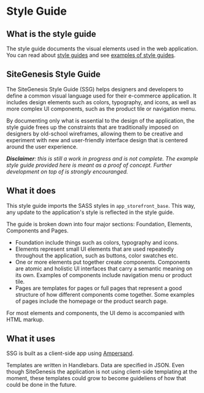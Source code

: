 # Style Guide
## What is the style guide
The style guide documents the visual elements used in the web application. You can read about [style guides](http://styleguides.io/) and see [examples of style guides](http://styleguides.io/examples.html).

## SiteGenesis Style Guide
The SiteGenesis Style Guide (SSG) helps designers and developers to define a common visual language used for their e-commerce application. It includes design elements such as colors, typography, and icons, as well as more complex UI components, such as the product tile or navigation menu.

By documenting only what is essential to the design of the application, the style guide frees up the constraints that are traditionally imposed on designers by old-school wireframes, allowing them to be creative and experiment with new and user-friendly interface design that is centered around the user experience.

_**Disclaimer**: this is still a work in progress and is not complete. The example style guide provided here is meant as a proof of concept. Further development on top of is strongly encouranged._

## What it does
This style guide imports the SASS styles in `app_storefront_base`. This way, any update to the application's style is reflected in the style guide.

The guide is broken down into four major sections: Foundation, Elements, Components and Pages.

- Foundation include things such as colors, typography and icons.
- Elements represent small UI elements that are used repeatedly throughout the application, such as buttons, color swatches etc.
- One or more elements put together create components. Components are atomic and holistic UI interfaces that carry a semantic meaning on its own. Examples of components include navigation menu or product tile.
- Pages are templates for pages or full pages that represent a good structure of how different components come together. Some examples of pages include the homepage or the product search page.

For most elements and components, the UI demo is accompanied with HTML markup.

## What it uses
SSG is built as a client-side app using [Ampersand](http://ampersandjs.com/).

Templates are written in Handlebars. Data are specified in JSON. Even though SiteGenesis the application is not using client-side templating at the moment, these templates could grow to become guideliens of how that could be done in the future.
